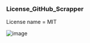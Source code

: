 ### License_GitHub_Scrapper


License name = MIT

![image](https://user-images.githubusercontent.com/84515813/144077502-c278a059-6363-486f-b6e9-52ed89b593f0.png)
